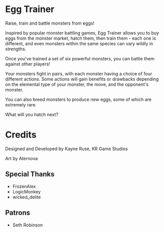 # Egg Trainer

Raise, train and battle monsters from eggs!

Inspired by popular monster battling games, Egg Trainer allows you to buy eggs from the monster market, hatch them, then train them - each one is different, and even monsters within the same species can vary wildly in strengths.

Once you've trained a set of six powerful monsters, you can battle them against other players!

Your monsters fight in pairs, with each monster having a choice of four different actions. Some actions will gain benefits or drawbacks depending on the elemental type of your monster, the move, and the opponent's monster.

You can also breed monsters to produce new eggs, some of which are extremely rare.

What will you hatch next?

# Credits

Designed and Developed by Kayne Ruse, KR Game Studios

Art by Aternova

## Special Thanks

* FrozenAlex
* LogicMonkey
* wicked_delite

## Patrons

* Seth Robinson
